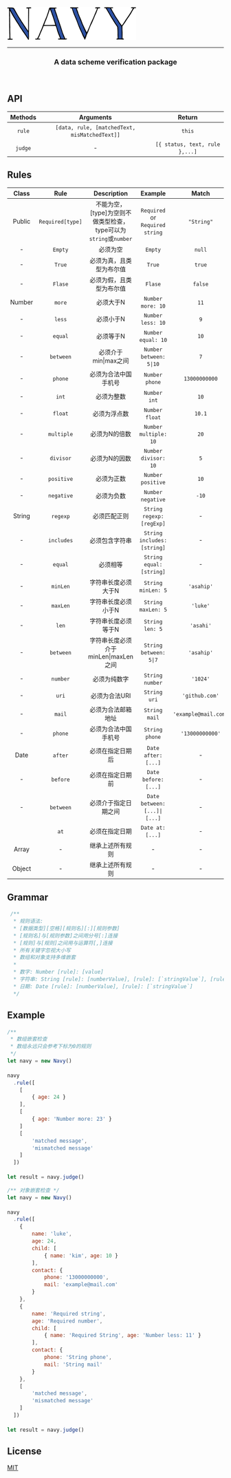 ![](https://github.com/asahiP/Navy/raw/master/public/logo.png)

---

<h3 style="text-align: center">A data scheme verification package</h3>
<br>

## API

| Methods |                   Arguments                   |             Return             |
| :-----: | :-------------------------------------------: | :----------------------------: |
| `rule`  | `[data, rule, [matchedText, misMatchedText]]` |             `this`             |
| `judge` |                       -                       | `[{ status, text, rule },...]` |

## Rules

| Class  |       Rule       |             Description              |             Example             |        Match         |
| :----: | :--------------: | :----------------------------------: | :-----------------------------: | :------------------: |
| Public | `Required[type]` |  不能为空，[type]为空则不做类型检查，type可以为`string`或`number`  | `Required` or `Required string` |      `"String"`      |
|   -    |     `Empty`      |               必须为空               |             `Empty`             |        `null`        |
|   -    |      `True`      |       必须为真，且类型为布尔值       |             `True`              |        `true`        |
|   -    |     `Flase`      |       必须为假，且类型为布尔值       |             `Flase`             |       `false`        |
| Number |      `more`      |              必须大于N               |        `Number more: 10`        |         `11`         |
|   -    |      `less`      |              必须小于N               |        `Number less: 10`        |         `9`          |
|   -    |     `equal`      |              必须等于N               |       `Number equal: 10`        |         `10`         |
|   -    |    `between`     |         必须介于min\|max之间         |     `Number between: 5\|10`      |         `7`          |
|   -    |     `phone`      |         必须为合法中国手机号         |         `Number phone`          |    `13000000000`     |
|   -    |      `int`       |              必须为整数              |          `Number int`           |         `10`         |
|   -    |     `float`      |             必须为浮点数             |         `Number float`          |        `10.1`        |
|   -    |    `multiple`    |            必须为N的倍数             |      `Number multiple: 10`      |         `20`         |
|   -    |    `divisor`     |            必须为N的因数             |      `Number divisor: 10`       |         `5`          |
|   -    |    `positive`    |              必须为正数              |        `Number positive`        |         `10`         |
|   -    |    `negative`    |              必须为负数              |        `Number negative`        |        `-10`         |
| String |     `regexp`     |             必须匹配正则             |   `String regexp:  [regExp]`    |          -           |
|   -    |    `includes`    |            必须包含字符串            |   `String includes: [string]`   |          -           |
|   -    |     `equal`      |               必须相等               |    `String equal: [string]`     |          -           |
|   -    |     `minLen`     |         字符串长度必须大于N          |       `String minLen: 5`        |      `'asahip'`      |
|   -    |     `maxLen`     |         字符串长度必须小于N          |       `String maxLen: 5`        |       `'luke'`       |
|   -    |      `len`       |         字符串长度必须等于N          |         `String len: 5`         |       `'asahi'`      |
|   -    |    `between`     | 字符串长度必须介于minLen\|maxLen之间 |      `String between: 5\|7`      |       `'asahip'`       |
|   -    |     `number`     |             必须为纯数字             |         `String number`         |       `'1024'`       |
|   -    |      `uri`       |            必须为合法URI             |          `String uri`           |    `'github.com'`    |
|   -    |      `mail`      |          必须为合法邮箱地址          |          `String mail`          | `'example@mail.com'` |
|   -    |     `phone`      |         必须为合法中国手机号         |         `String phone`          |   `'13000000000'`    |
|  Date  |     `after`      |           必须在指定日期后           |       `Date after: [...]`       |          -           |
|   -    |     `before`     |           必须在指定日期前           |      `Date before: [...]`       |          -           |
|   -    |    `between`     |         必须介于指定日期之间         |   `Date between: [...]\|[...]`   |          -           |
|        |       `at`       |            必须在指定日期            |        `Date at: [...]`         |          -           |
| Array  |        -         |           继承上述所有规则           |                -                |          -           |
| Object |        -         |           继承上述所有规则           |                -                |          -           |

## Grammar

```javascript
 /**
  * 规则语法:
  * [数据类型][空格][规则名][:][规则参数]
  * [规则名]与[规则参数]之间用分号[:]连接
  * [规则]与[规则]之间用与运算符[,]连接
  * 所有关键字忽视大小写
  * 数组和对象支持多维嵌套
  * 
  * 数字: Number [rule]: [value]
  * 字符串: String [rule]: [numberValue], [rule]: [`stringValue`], [rule]: [`regexpValue`]
  * 日期: Date [rule]: [numberValue], [rule]: [`stringValue`]
  */
```

## Example

```javascript
/** 
 * 数组嵌套检查
 * 数组永远只会参考下标为0的规则
 */
let navy = new Navy()

navy
  .rule([
	[
        { age: 24 }
    ],
    [
        { age: 'Number more: 23' }
    ]
    [
        'matched message',
        'mismatched message'
    ]
  ])

let result = navy.judge()
```

```javascript
/** 对象嵌套检查 */
let navy = new Navy()

navy
  .rule([
    {
        name: 'luke',
        age: 24,
        child: [
            { name: 'kim', age: 10 }
        ],
        contact: {
            phone: '13000000000',
            mail: 'example@mail.com'
        }
    },
    {
        name: 'Required string',
        age: 'Required number',
        child: [
            { name: 'Required String', age: 'Number less: 11' }
        ],
        contact: {
            phone: 'String phone',
            mail: 'String mail'
        }
    },
    [
        'matched message',
        'mismatched message'
    ]
  ])

let result = navy.judge()
```

## License

[MIT](https://github.com/asahiP/Navy/blob/master/LICENSE)
